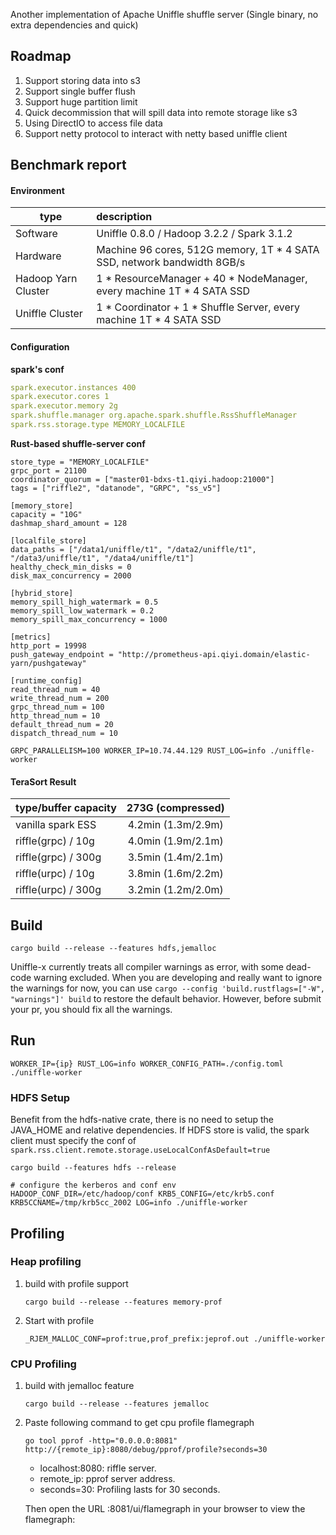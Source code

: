 Another implementation of Apache Uniffle shuffle server (Single binary, no extra dependencies and quick)

## Roadmap
1. Support storing data into s3
2. Support single buffer flush
3. Support huge partition limit
4. Quick decommission that will spill data into remote storage like s3
5. Using DirectIO to access file data
6. Support netty protocol to interact with netty based uniffle client

## Benchmark report

#### Environment

| type                | description                                                             |
|---------------------|:------------------------------------------------------------------------|
| Software            | Uniffle 0.8.0 / Hadoop 3.2.2 / Spark 3.1.2                              | 
| Hardware            | Machine 96 cores, 512G memory, 1T * 4 SATA SSD, network bandwidth 8GB/s |
| Hadoop Yarn Cluster | 1 * ResourceManager + 40 * NodeManager, every machine 1T * 4 SATA SSD   |
| Uniffle Cluster     | 1 * Coordinator + 1 * Shuffle Server, every machine 1T * 4 SATA SSD     | 

#### Configuration

__spark's conf__
```yaml
spark.executor.instances 400
spark.executor.cores 1
spark.executor.memory 2g
spark.shuffle.manager org.apache.spark.shuffle.RssShuffleManager
spark.rss.storage.type MEMORY_LOCALFILE
``` 

__Rust-based shuffle-server conf__
```
store_type = "MEMORY_LOCALFILE"
grpc_port = 21100
coordinator_quorum = ["master01-bdxs-t1.qiyi.hadoop:21000"]
tags = ["riffle2", "datanode", "GRPC", "ss_v5"]

[memory_store]
capacity = "10G"
dashmap_shard_amount = 128

[localfile_store]
data_paths = ["/data1/uniffle/t1", "/data2/uniffle/t1", "/data3/uniffle/t1", "/data4/uniffle/t1"]
healthy_check_min_disks = 0
disk_max_concurrency = 2000

[hybrid_store]
memory_spill_high_watermark = 0.5
memory_spill_low_watermark = 0.2
memory_spill_max_concurrency = 1000

[metrics]
http_port = 19998
push_gateway_endpoint = "http://prometheus-api.qiyi.domain/elastic-yarn/pushgateway"

[runtime_config]
read_thread_num = 40
write_thread_num = 200
grpc_thread_num = 100
http_thread_num = 10
default_thread_num = 20
dispatch_thread_num = 10
``` 
`GRPC_PARALLELISM=100 WORKER_IP=10.74.44.129 RUST_LOG=info ./uniffle-worker`

#### TeraSort Result

| type/buffer capacity | 273G (compressed)  |
|----------------------|:------------------:|
| vanilla spark ESS    | 4.2min (1.3m/2.9m) | 
| riffle(grpc) / 10g   | 4.0min (1.9m/2.1m) |
| riffle(grpc) / 300g  | 3.5min (1.4m/2.1m) |
| riffle(urpc) / 10g   | 3.8min (1.6m/2.2m) |
| riffle(urpc) / 300g  | 3.2min (1.2m/2.0m) |

## Build

`cargo build --release --features hdfs,jemalloc`

Uniffle-x currently treats all compiler warnings as error, with some dead-code warning excluded. When you are developing
and really want to ignore the warnings for now, you can use `cargo --config 'build.rustflags=["-W", "warnings"]' build`
to restore the default behavior. However, before submit your pr, you should fix all the warnings.

## Run

`WORKER_IP={ip} RUST_LOG=info WORKER_CONFIG_PATH=./config.toml ./uniffle-worker`

### HDFS Setup 

Benefit from the hdfs-native crate, there is no need to setup the JAVA_HOME and relative dependencies.
If HDFS store is valid, the spark client must specify the conf of `spark.rss.client.remote.storage.useLocalConfAsDefault=true`

```shell
cargo build --features hdfs --release
```

```shell
# configure the kerberos and conf env
HADOOP_CONF_DIR=/etc/hadoop/conf KRB5_CONFIG=/etc/krb5.conf KRB5CCNAME=/tmp/krb5cc_2002 LOG=info ./uniffle-worker
```

## Profiling
   
### Heap profiling
1. build with profile support
    ```shell
    cargo build --release --features memory-prof
    ```
2. Start with profile
    ```shell
    _RJEM_MALLOC_CONF=prof:true,prof_prefix:jeprof.out ./uniffle-worker
    ```
   
### CPU Profiling
1. build with jemalloc feature
    ```shell
    cargo build --release --features jemalloc
    ```
2. Paste following command to get cpu profile flamegraph
    ```shell
    go tool pprof -http="0.0.0.0:8081" http://{remote_ip}:8080/debug/pprof/profile?seconds=30
    ```
   - localhost:8080: riffle server.
   - remote_ip: pprof server address.
   - seconds=30: Profiling lasts for 30 seconds.
   
   Then open the URL <your-ip>:8081/ui/flamegraph in your browser to view the flamegraph:
   